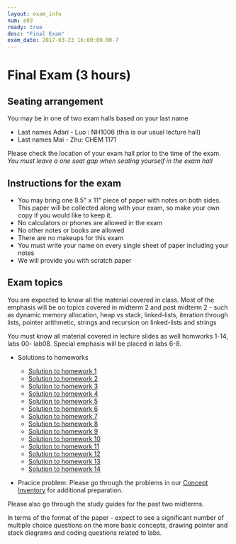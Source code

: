 ```yaml
---
layout: exam_info
num: e03
ready: true
desc: "Final Exam"
exam_date: 2017-03-23 16:00:00.00-7
---
```



# Final Exam (3 hours)

## Seating arrangement
You may be in one of two exam halls based on your last name

* Last names Adari - Luo : NH1006 (this is our usual lecture hall)
* Last names Mai - Zhu: CHEM 1171 

Please check the location of your exam hall prior to the time of the exam.
*You must leave a one seat gap when seating yourself in the exam hall*

## Instructions for the exam

* You may bring one 8.5" x 11" piece of paper with notes on both sides. This paper will be collected along with your exam, so make your own copy if you would like to keep it.
* No calculators or phones are allowed in the exam 
* No other notes or books are allowed
* There are no makeups for this exam 
* You must write your name on every single sheet of paper including your notes
* We will provide you with scratch paper

## Exam topics

You are expected to know all the material covered in class. Most of the emphasis will be on topics covered in midterm 2 and post midterm 2 - such as dynamic memory allocation, heap vs stack, linked-lists, iteration through lists, pointer arithmetic, strings and recursion on linked-lists and strings

You must know all material covered in lecture slides as well homworks 1-14, labs 00- lab08. Special emphasis will be placed in labs 6-8. 


* Solutions to homeworks
    * [Solution to homework 1](https://drive.google.com/file/d/0B5Jqvw9hXdozMWxLNmgtSnZGb3c/view?usp=sharing)
    * [Solution to homework 2](https://drive.google.com/file/d/0B5Jqvw9hXdozYlhiMU5fdGdlQ2s/view?usp=sharing)
    * [Solution to homework 3](https://drive.google.com/file/d/0B5Jqvw9hXdozNjBtWmlFYkprcm8/view?usp=sharing)
    * [Solution to homework 4](https://drive.google.com/file/d/0B5Jqvw9hXdozSXY4NVlSZ0tWeEU/view?usp=sharing)
    * [Solution to homework 5](https://drive.google.com/file/d/0B5Jqvw9hXdozUktFaHpWNTY4cWc/view?usp=sharing)
    * [Solution to homework 6](https://drive.google.com/file/d/0B5Jqvw9hXdozODYyUE5NTEM1VGM/view?usp=sharing)
    * [Solution to homework 7](https://drive.google.com/file/d/0B5Jqvw9hXdozN0JoYzlGSTBJZDQ/view?usp=sharing)
    * [Solution to homework 8](https://drive.google.com/file/d/0B5Jqvw9hXdozQTJuLU1aTVFFTnc/view?usp=sharing)
    * [Solution to homework 9](https://drive.google.com/file/d/0B5Jqvw9hXdozOVliOUlvTnppSjg/view?usp=sharing)
    * [Solution to homework 10](https://drive.google.com/file/d/0B5Jqvw9hXdozOWc5VEZGalE4VGs/view?usp=sharing)
    * [Solution to homework 11](https://drive.google.com/file/d/0B5Jqvw9hXdozN3JJU2JMblZ5ajA/view?usp=sharing)
    * [Solution to homework 12](https://drive.google.com/file/d/0B5Jqvw9hXdozUDR6UUlJMmZhQmM/view?usp=sharing)
    * [Solution to homework 13](https://drive.google.com/open?id=0B5Jqvw9hXdozcFpkSDYySHhWM0k)
    * [Solution to homework 14](https://drive.google.com/open?id=0B5Jqvw9hXdozbFNyZk16VWJvRWs)

* Pracice problem: Please go through the problems in our [Concept Inventory](https://drive.google.com/drive/folders/0B1z9k2M7uTvJaE9rR0F0OVV5ZWs?usp=sharing) for additional preparation. 

Please also go through the study guides for the past two midterms.

In terms of the format of the paper - expect to see a significant number of multiple choice questions on the more basic concepts, drawing pointer and stack diagrams and coding questions related to labs.